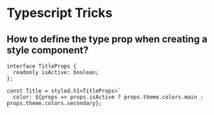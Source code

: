 # Typescript Tricks

## How to define the type prop when creating a style component?
  ```
  interface TitleProps {
    readonly isActive: boolean;
  };

  const Title = styled.h1<TitleProps>`
    color: ${props => props.isActive ? props.theme.colors.main : props.theme.colors.secondary};
  `
  ```
